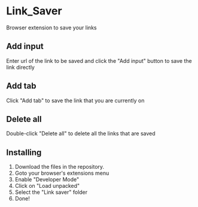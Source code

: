 # Link_Saver
Browser extension to save your links

## Add input
Enter url of the link to be saved and click the "Add input" button to save the link directly

## Add tab
Click "Add tab" to save the link that you are currently on

## Delete all
Double-click "Delete all" to delete all the links that are saved

## Installing
1. Download the files in the repository.
2. Goto your browser's extensions menu
3. Enable "Developer Mode"
4. Click on "Load unpacked"
5. Select the "Link saver" folder
6. Done!
